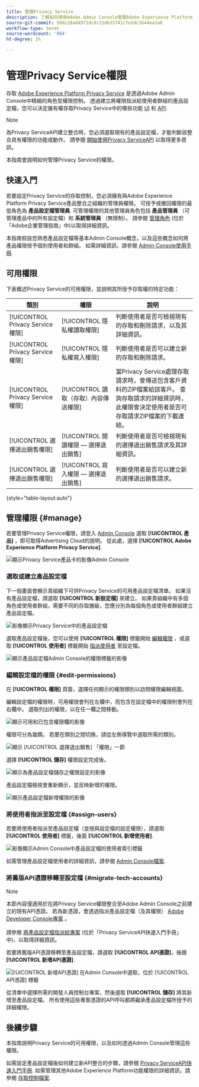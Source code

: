 ```yaml
---
title: 管理Privacy Service
description: 了解如何使用Adobe Admin Console管理Adobe Experience Platform Privacy Service的使用者權限。
source-git-commit: 59dc28a84971dc8c21d633741cfe2dc1b44ea1a6
workflow-type: tm+mt
source-wordcount: '964'
ht-degree: 1%

---
```


# 管理Privacy Service權限

存取 [Adobe Experience Platform Privacy Service](./home.md) 是透過Adobe Admin Console中精細的角色型權限控制。 透過建立將權限指派給使用者群組的產品設定檔，您可以決定誰有權存取Privacy Service中的哪些功能 [UI](./ui/overview.md) 和 [API](./api/overview.md).

>[!NOTE]
>
>為Privacy ServiceAPI建立整合時，您必須選取現有的產品設定檔，才能判斷該整合具有權限的功能或動作。 請參閱 [開始使用Privacy ServiceAPI](./api/getting-started.md) 以取得更多資訊。

本指南會說明如何管理Privacy Service的權限。

## 快速入門

若要設定Privacy Service的存取控制，您必須擁有與Adobe Experience Platform Privacy Service產品整合之組織的管理員權限。 可授予或撤回權限的最低角色為 **產品設定檔管理員**. 可管理權限的其他管理員角色包括 **產品管理員** （可管理產品中的所有設定檔）和 **系統管理員** （無限制）。 請參閱 [管理角色](https://helpx.adobe.com/enterprise/using/admin-roles.html) (位於「Adobe企業管理指南」中)以取得詳細資訊。

本指南假設您熟悉產品設定檔等基本Admin Console概念，以及這些概念如何將產品權限授予個別使用者和群組。 如需詳細資訊，請參閱 [Admin Console使用手冊](https://helpx.adobe.com/tw/enterprise/using/admin-console.html).

## 可用權限

下表概述Privacy Service的可用權限，並說明其所授予存取權的特定功能：

| 類別 | 權限 | 說明 |
| --- | --- | --- |
| [!UICONTROL Privacy Service權限] | [!UICONTROL 隱私權讀取權限] | 判斷使用者是否可檢視現有的存取和刪除請求，以及其詳細資訊。 |
| [!UICONTROL Privacy Service權限] | [!UICONTROL 隱私權寫入權限] | 判斷使用者是否可以建立新的存取和刪除請求。 |
| [!UICONTROL Privacy Service權限] | [!UICONTROL 讀取（存取）內容傳送權限] | 當Privacy Service處理存取請求時，會傳送包含客戶資料的ZIP檔案給該客戶。 查詢存取請求的詳細資訊時，此權限會決定使用者是否可存取請求ZIP檔案的下載連結。 |
| [!UICONTROL 選擇退出銷售權限] | [!UICONTROL 閱讀權限 — 選擇退出銷售] | 判斷使用者是否可檢視現有的選擇退出銷售請求及其詳細資訊。 |
| [!UICONTROL 選擇退出銷售權限] | [!UICONTROL 寫入權限 — 選擇退出銷售] | 判斷使用者是否可以建立新的選擇退出銷售請求。 |

{style=&quot;table-layout:auto&quot;}

## 管理權限 {#manage}

若要管理Privacy Service權限，請登入 [Admin Console](https://adminconsole.adobe.com/) 選取 **[!UICONTROL 產品]** ，即可取得Advertising Cloud的說明。 從此處，選擇 **[!UICONTROL Adobe Experience Platform Privacy Service]**.

![顯示Privacy Service產品卡的影像Admin Console](./images/permissions/privacy-service-card.png)

### 選取或建立產品設定檔

下一個畫面會顯示貴組織下可供Privacy Service的可用產品設定檔清單。 如果沒有產品設定檔，請選取 **[!UICONTROL 新設定檔]** 來建立。 如果貴組織中有多個角色或使用者群組，需要不同的存取層級，您應分別為每個角色或使用者群組建立產品設定檔。

![影像顯示Privacy Service中的產品設定檔](./images/permissions/select-or-create-profile.png)

選取產品設定檔後，您可以使用 **[!UICONTROL 權限]** 標籤開始 [編輯權限](#edit-permissions) ，或選取 **[!UICONTROL 使用者]** 標籤開始 [指派使用者](#assign-users) 至設定檔。

![顯示產品設定檔Admin Console的權限標籤的影像](./images/permissions/users-permissions-tabs.png)

### 編輯設定檔的權限 {#edit-permissions}

在 **[!UICONTROL 權限]** 頁簽，選擇任何顯示的權限類別以訪問權限編輯視圖。

編輯設定檔的權限時，可用權限會列在左欄中，而包含在設定檔中的權限則會列在右欄中。 選取列出的權限，以在任一欄之間移動。

![顯示可用和已包含權限欄的影像](./images/permissions/edit-permissions.png)

權限可分為幾類。 若要在類別之間切換，請從左側導覽中選取所需的類別。

![顯示 [!UICONTROL 選擇退出銷售] 「權限」一節](./images/permissions/switch-category.png)

選擇 **[!UICONTROL 儲存]** 權限設定完成後。

![顯示為產品設定檔儲存之權限設定的影像](./images/permissions/save-permissions.png)

產品設定檔檢視會重新顯示，並反映新增的權限。

![顯示產品設定檔新增權限的影像](./images/permissions/permissions-added.png)

### 將使用者指派至設定檔 {#assign-users}

若要將使用者指派至產品設定檔（並授與設定檔的設定權限），請選取 **[!UICONTROL 使用者]** 標籤，後面 **[!UICONTROL 新增使用者]**.

![影像顯示Admin Console中產品設定檔的使用者索引標籤](./images/permissions/manage-users.png)

如需管理產品設定檔使用者的詳細資訊，請參閱 [Admin Console檔案](https://helpx.adobe.com/enterprise/using/manage-product-profiles.html).

### 將舊版API憑證移轉至設定檔 {#migrate-tech-accounts}

>[!NOTE]
>
>本節內容僅適用於在將Privacy Service權限整合至Adobe Admin Console之前建立的現有API憑證。 若為新憑證，會透過指派產品設定檔（及其權限） [Adobe Developer Console專案](https://developer.adobe.com/developer-console/docs/guides/projects/) 。<br><br>請參閱 [將產品設定檔指派給專案](./api/getting-started.md#product-profiles) (位於「Privacy ServiceAPI快速入門手冊」中)，以取得詳細資訊。

若要將舊版API憑證移轉至產品設定檔，請選取 **[!UICONTROL API憑證]**，後跟 **[!UICONTROL 新增API憑證]**.

![[!UICONTROL 新增API憑證] 在Admin Console中選取，位於 [!UICONTROL API憑證] 標籤](./images/permissions/api-credentials.png)

從清單中選擇所需的開發人員控制台專案，然後選取 **[!UICONTROL 儲存]** 將其新增至產品設定檔。 所有使用這些專案憑證的API呼叫都將繼承產品設定檔所授予的詳細權限。

## 後續步驟

本指南說明Privacy Service的可用權限，以及如何透過Admin Console管理這些權限。

如需設定產品設定檔後如何建立新API整合的步驟，請參閱 [Privacy ServiceAPI快速入門手冊](./api/getting-started.md). 如需管理其他Adobe Experience Platform功能權限的詳細資訊，請參閱 [存取控制檔案](../access-control/home.md).
